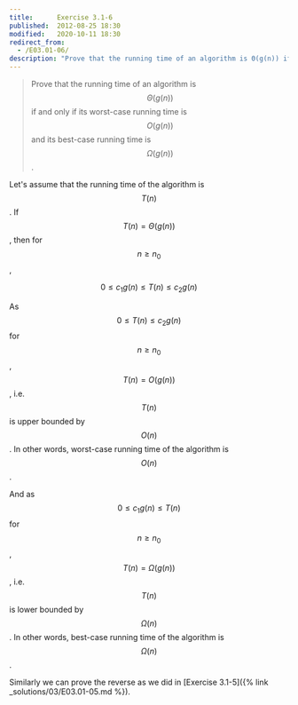 ```yaml
---
title:      Exercise 3.1-6
published:  2012-08-25 18:30
modified:   2020-10-11 18:30
redirect_from:
  - /E03.01-06/
description: "Prove that the running time of an algorithm is Θ(g(n)) if and only if its worst-case running time is O(g(n)) and its best-case running time is Ω(g(n))."
---
```


> Prove that the running time of an algorithm is $$\Theta(g(n))$$ if and only if its worst-case running time is $$O(g(n))$$ and its best-case running time is $$\Omega(g(n))$$.

Let's assume that the running time of the algorithm is $$T(n)$$. If $$T(n) = \Theta(g(n))$$, then for $$n \ge n_0$$,

$$0 \le c_1 g(n) \le T(n) \le c_2 g(n)$$

As $$0 \le T(n) \le c_2 g(n)$$ for $$n \ge n_0$$, $$T(n) = O(g(n))$$, i.e. $$T(n)$$ is upper bounded by $$O(n)$$. In other words, worst-case running time of the algorithm is $$O(n)$$.

And as $$0 \le c_1 g(n) \le T(n)$$ for $$n \ge n_0$$, $$T(n) = \Omega(g(n))$$, i.e. $$T(n)$$ is lower bounded by $$\Omega(n)$$. In other words, best-case running time of the algorithm is $$\Omega(n)$$.

Similarly we can prove the reverse as we did in [Exercise 3.1-5]({% link _solutions/03/E03.01-05.md %}).
